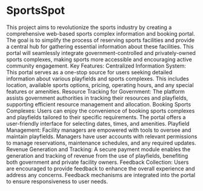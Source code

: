 # SportsSpot
 This project aims to revolutionize the sports industry by creating a comprehensive web-based sports complex information and booking portal. The goal is to simplify the process of reserving sports facilities and provide a central hub for gathering essential information about these facilities. This portal will seamlessly integrate government-controlled and privately-owned sports complexes, making sports more accessible and encouraging active community engagement.  Key Features:  Centralized Information System: This portal serves as a one-stop source for users seeking detailed information about various playfields and sports complexes. This includes location, available sports options, pricing, operating hours, and any special features or amenities.  Resource Tracking for Government: The platform assists government authorities in tracking their resources and playfields, supporting efficient resource management and allocation.  Booking Sports Complexes: Users can enjoy the convenience of booking sports complexes and playfields tailored to their specific requirements. The portal offers a user-friendly interface for selecting dates, times, and amenities.  Playfield Management: Facility managers are empowered with tools to oversee and maintain playfields. Managers have user accounts with relevant permissions to manage reservations, maintenance schedules, and any required updates.  Revenue Generation and Tracking: A secure payment module enables the generation and tracking of revenue from the use of playfields, benefiting both government and private facility owners.  Feedback Collection: Users are encouraged to provide feedback to enhance the overall experience and address any concerns. Feedback mechanisms are integrated into the portal to ensure responsiveness to user needs.
